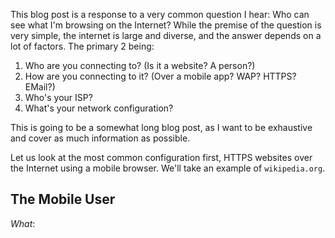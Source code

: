 This blog post is a response to a very common question I hear: Who can see what I'm browsing on the Internet? While the premise of the question is very simple, the internet is large and diverse, and the answer depends on a lot of factors. The primary 2 being:

1.  Who are you connecting to? (Is it a website? A person?)
2.  How are you connecting to it? (Over a mobile app? WAP? HTTPS? EMail?)
3.  Who's your ISP?
4.  What's your network configuration?

This is going to be a somewhat long blog post, as I want to be exhaustive and cover as much information as possible.

Let us look at the most common configuration first, HTTPS websites over the Internet using a mobile browser. We'll take an example of `wikipedia.org`.

## The Mobile User

_What_:
